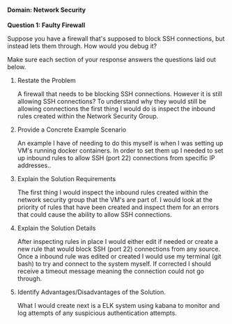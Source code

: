 #### Domain: Network Security

**Question 1:  Faulty Firewall**

Suppose you have a firewall that's supposed to block SSH connections, but instead lets them through. How would you debug it?

Make sure each section of your response answers the questions laid out below.
​

1. Restate the Problem

   A firewall that needs to be blocking SSH connections. However it is still allowing SSH connections? To understand why they would still be allowing connections the first thing I would do is inspect the inbound rules created within the Network Security Group.

   

2. Provide a Concrete Example Scenario

   An example I have of needing to do this myself is when I was setting up VM's running docker containers. In order to set them up I needed to set up inbound rules to allow SSH (port 22) connections from specific IP addresses..  

   

3. Explain the Solution Requirements

   The first thing I would inspect the inbound rules created within the network security group that the VM's are part of. I would look at the priority of rules that have been created and inspect them for an errors that could cause the ability to allow SSH connections.

   


4. Explain the Solution Details

   After inspecting rules in place I would either edit if needed or create a new rule that would block SSH (port 22) connections from any source. Once a inbound rule was edited or created I would use my terminal (git bash) to try and connect to the system myself. If corrected I should receive a timeout message meaning the connection could not go through.

   

5. Identify Advantages/Disadvantages of the Solution.

   What I would create next is a ELK system using kabana to monitor and log attempts of any suspicious authentication attempts.

   

   